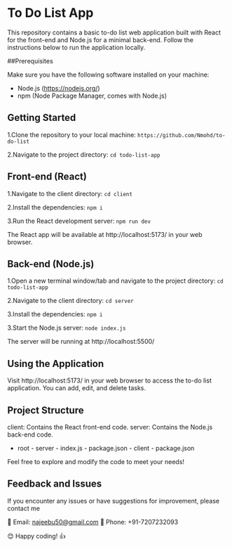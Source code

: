 # To Do List App
This repository contains a basic to-do list web application built with React for the front-end and Node.js for a minimal back-end. Follow the instructions below to run the application locally.

##Prerequisites

Make sure you have the following software installed on your machine:

+ Node.js (https://nodejs.org/)
+ npm (Node Package Manager, comes with Node.js)

## Getting Started

1.Clone the repository to your local machine:
`https://github.com/Nmohd/to-do-list`

2.Navigate to the project directory:
`cd todo-list-app`

## Front-end (React)

1.Navigate to the client directory:
`cd client`

2.Install the dependencies:
`npm i`

3.Run the React development server:
`npm run dev`

The React app will be available at http://localhost:5173/ in your web browser.

## Back-end (Node.js)

1.Open a new terminal window/tab and navigate to the project directory:
`cd todo-list-app`

2.Navigate to the client directory:
`cd server`

3.Install the dependencies:
`npm i`

3.Start the Node.js server:
`node index.js`

The server will be running at http://localhost:5500/

## Using the Application

Visit http://localhost:5173/ in your web browser to access the to-do list application. You can add, edit, and delete tasks.

## Project Structure

client: Contains the React front-end code.
server: Contains the Node.js back-end code.

* root
        - server
            - index.js
            - package.json
        - client
            - package.json

Feel free to explore and modify the code to meet your needs!

## Feedback and Issues

If you encounter any issues or have suggestions for improvement, please contact me 

:email: Email: najeebu50@gmail.com 
:calling: Phone: +91-7207232093

:blush: Happy coding! :+1:
       




